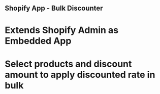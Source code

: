 ## Shopify App - Bulk Discounter

# Extends Shopify Admin as Embedded App

# Select products and discount amount to apply discounted rate in bulk
